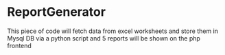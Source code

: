 # ReportGenerator
This piece of code will fetch data from excel worksheets and store them in Mysql DB via a python script and 5 reports will be shown on the php frontend
